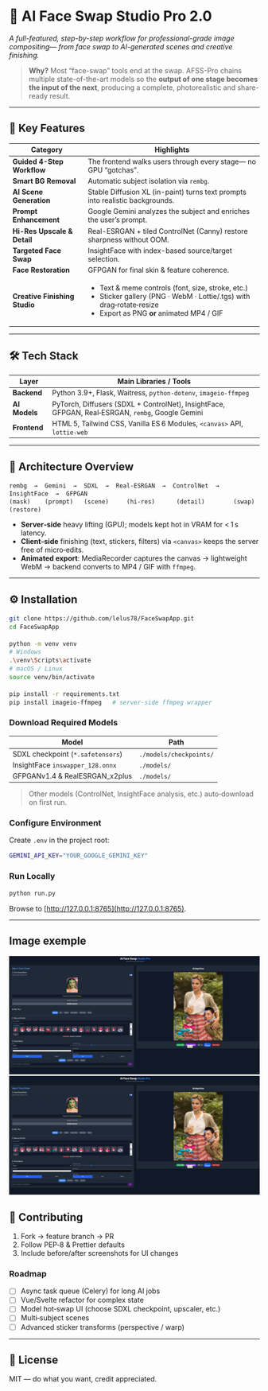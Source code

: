 # 🎨 AI Face Swap Studio Pro 2.0

*A full-featured, step-by-step workflow for professional-grade image compositing— from face swap to AI-generated scenes and creative finishing.*

> **Why?**
> Most “face-swap” tools end at the swap.
> AFSS-Pro chains multiple state-of-the-art models so the **output of one stage becomes the input of the next**, producing a complete, photorealistic and share-ready result.

---

## 🚀 Key Features

| Category                      | Highlights                                                                                                                                                                                   |
| ----------------------------- | -------------------------------------------------------------------------------------------------------------------------------------------------------------------------------------------- |
| **Guided 4-Step Workflow**    | The frontend walks users through every stage— no GPU “gotchas”.                                                                                                                              |
| **Smart BG Removal**          | Automatic subject isolation via `rembg`.                                                                                                                                                     |
| **AI Scene Generation**       | Stable Diffusion XL (in-paint) turns text prompts into realistic backgrounds.                                                                                                                |
| **Prompt Enhancement**        | Google Gemini analyzes the subject and enriches the user’s prompt.                                                                                                                           |
| **Hi-Res Upscale & Detail**   | Real-ESRGAN + tiled ControlNet (Canny) restore sharpness without OOM.                                                                                                                        |
| **Targeted Face Swap**        | InsightFace with index-based source/target selection.                                                                                                                                        |
| **Face Restoration**          | GFPGAN for final skin & feature coherence.                                                                                                                                                   |
| **Creative Finishing Studio** | <ul><li>Text & meme controls (font, size, stroke, etc.)</li><li>Sticker gallery (PNG · WebM · Lottie/.tgs) with drag‑rotate‑resize</li><li>Export as PNG **or** animated MP4 / GIF</li></ul> |

---

## 🛠️ Tech Stack

| Layer         | Main Libraries / Tools                                                                           |
| ------------- | ------------------------------------------------------------------------------------------------ |
| **Backend**   | Python 3.9+, Flask, Waitress, `python-dotenv`, `imageio-ffmpeg`                                  |
| **AI Models** | PyTorch, Diffusers (SDXL + ControlNet), InsightFace, GFPGAN, Real‑ESRGAN, `rembg`, Google Gemini |
| **Frontend**  | HTML 5, Tailwind CSS, Vanilla ES 6 Modules, `<canvas>` API, `lottie-web`                         |

---

## 🧠 Architecture Overview

```
rembg  →  Gemini  →  SDXL  →  Real-ESRGAN  →  ControlNet  →  InsightFace  →  GFPGAN
(mask)    (prompt)   (scene)     (hi-res)      (detail)        (swap)        (restore)
```

* **Server‑side** heavy lifting (GPU); models kept hot in VRAM for < 1 s latency.
* **Client‑side** finishing (text, stickers, filters) via `<canvas>` keeps the server free of micro‑edits.
* **Animated export**: MediaRecorder captures the canvas → lightweight WebM → backend converts to MP4 / GIF with `ffmpeg`.

---

## ⚙️ Installation

```bash
git clone https://github.com/lelus78/FaceSwapApp.git
cd FaceSwapApp

python -m venv venv
# Windows
.\venv\Scripts\activate
# macOS / Linux
source venv/bin/activate

pip install -r requirements.txt
pip install imageio-ffmpeg   # server‑side ffmpeg wrapper
```

### Download Required Models

| Model                             | Path                    |
| --------------------------------- | ----------------------- |
| SDXL checkpoint (`*.safetensors`) | `./models/checkpoints/` |
| InsightFace `inswapper_128.onnx`  | `./models/`             |
| GFPGANv1.4 & RealESRGAN\_x2plus   | `./models/`             |

> Other models (ControlNet, InsightFace analysis, etc.) auto‑download on first run.

### Configure Environment

Create `.env` in the project root:

```bash
GEMINI_API_KEY="YOUR_GOOGLE_GEMINI_KEY"
```

### Run Locally

```bash
python run.py
```

Browse to [http://127.0.0.1:8765](http://127.0.0.1:8765).

---

## Image exemple

![alt text](image.png)
![alt text](image-1.png)

## 🔧 Contributing

1. Fork → feature branch → PR
2. Follow PEP‑8 & Prettier defaults
3. Include before/after screenshots for UI changes

### Roadmap

* [ ] Async task queue (Celery) for long AI jobs
* [ ] Vue/Svelte refactor for complex state
* [ ] Model hot‑swap UI (choose SDXL checkpoint, upscaler, etc.)
* [ ] Multi‑subject scenes
* [ ] Advanced sticker transforms (perspective / warp)

---

## 📜 License

MIT — do what you want, credit appreciated.
